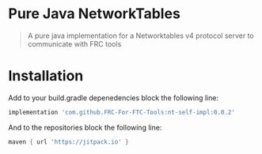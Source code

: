 # Pure Java NetworkTables

> A pure java implementation for a Networktables v4 protocol server to communicate with FRC tools


# Installation
Add to your build.gradle depenedencies block the following line:
```gradle
implementation 'com.github.FRC-For-FTC-Tools:nt-self-impl:0.0.2'
```
And to the repositories block the following line:
```gradle
maven { url 'https://jitpack.io' }
```
